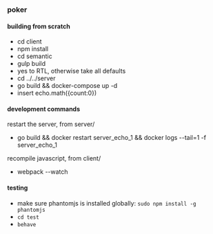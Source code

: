 ### poker 

#### building from scratch
* cd client
* npm install
* cd semantic
* gulp build
* yes to RTL, otherwise take all defaults 
* cd ../../server
* go build && docker-compose up -d
* insert echo.math({count:0})

#### development commands
restart the server, from server/
* go build && docker restart server_echo_1 && docker logs --tail=1 -f server_echo_1

recompile javascript, from client/
* webpack --watch

#### testing
* make sure phantomjs is installed globally: `sudo npm install -g phantomjs`
* `cd test`
* `behave`
